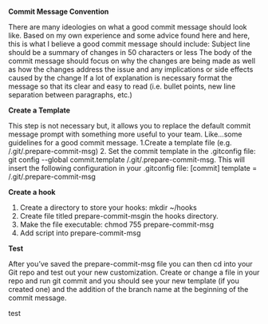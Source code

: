 **Commit Message Convention**

There are many ideologies on what a good commit message should look like. Based on my own experience and some advice found here and here, this is what I believe a good commit message should include:
Subject line should be a summary of changes in 50 characters or less
The body of the commit message should focus on why the changes are being made as well as how the changes address the issue and any implications or side effects caused by the change
If a lot of explanation is necessary format the message so that its clear and easy to read (i.e. bullet points, new line separation between paragraphs, etc.)

**Create a Template**

This step is not necessary but, it allows you to replace the default commit message prompt with something more useful to your team. Like…some guidelines for a good commit message.
1.Create a template file (e.g. /.git/.prepare-commit-msg)
2. Set the commit template in the .gitconfig file: git config --global commit.template /.git/.prepare-commit-msg. This will insert the following configuration in your .gitconfig file:
[commit]
        template =  /.git/.prepare-commit-msg
 
**Create a hook** 

1. Create a directory to store your hooks: mkdir ~/hooks
2. Create file titled prepare-commit-msgin the hooks directory.
3. Make the file executable: chmod 755 prepare-commit-msg
4. Add script into prepare-commit-msg

**Test**

After you’ve saved the prepare-commit-msg file you can then cd into your Git repo and test out your new customization. Create or change a file in your repo and run git commit and you should see your new template (if you created one) and the addition of the branch name at the beginning of the commit message.

test
